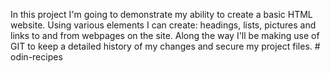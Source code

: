In this project I'm going to demonstrate my ability to create a basic HTML website. Using various elements I can create: headings, lists, pictures and links to and from webpages on the site. Along the way I'll be making use of GIT to keep a detailed history of my changes and secure my project files.  # odin-recipes